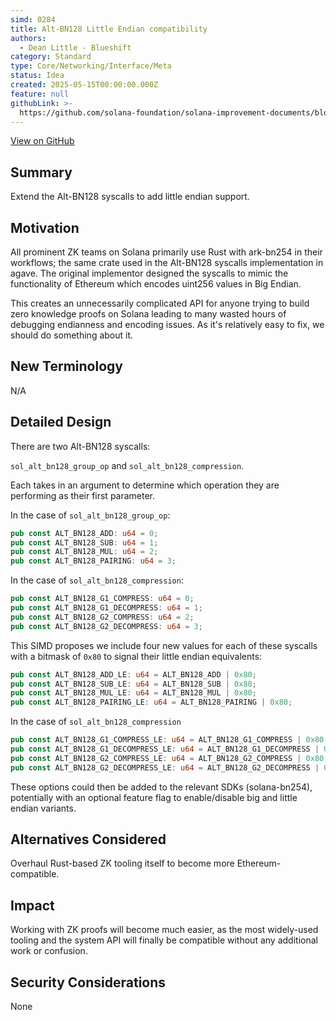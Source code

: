 ```yaml
---
simd: 0284
title: Alt-BN128 Little Endian compatibility
authors:
  - Dean Little - Blueshift
category: Standard
type: Core/Networking/Interface/Meta
status: Idea
created: 2025-05-15T00:00:00.000Z
feature: null
githubLink: >-
  https://github.com/solana-foundation/solana-improvement-documents/blob/main/proposals/0284-alt-bn128-little-endian.md
---
```

[View on GitHub](https://github.com/solana-foundation/solana-improvement-documents/blob/main/proposals/0284-alt-bn128-little-endian.md)


## Summary

Extend the Alt-BN128 syscalls to add little endian support.

## Motivation

All prominent ZK teams on Solana primarily use Rust with ark-bn254 in their
workflows; the same crate used in the Alt-BN128 syscalls implementation in 
agave. The original implementor designed the syscalls to mimic the 
functionality of Ethereum which encodes uint256 values in Big Endian. 

This creates an unnecessarily complicated API for anyone trying to build zero
knowledge proofs on Solana leading to many wasted hours of debugging endianness
and encoding issues. As it's relatively easy to fix, we should do something
about it.

## New Terminology

N/A

## Detailed Design

There are two Alt-BN128 syscalls: 

`sol_alt_bn128_group_op` and `sol_alt_bn128_compression`. 

Each takes in an argument to determine which operation they are performing as
their first parameter.

In the case of `sol_alt_bn128_group_op`:

```rust
pub const ALT_BN128_ADD: u64 = 0;
pub const ALT_BN128_SUB: u64 = 1;
pub const ALT_BN128_MUL: u64 = 2;
pub const ALT_BN128_PAIRING: u64 = 3;
```

In the case of `sol_alt_bn128_compression`:

```rust
pub const ALT_BN128_G1_COMPRESS: u64 = 0;
pub const ALT_BN128_G1_DECOMPRESS: u64 = 1;
pub const ALT_BN128_G2_COMPRESS: u64 = 2;
pub const ALT_BN128_G2_DECOMPRESS: u64 = 3;
```

This SIMD proposes we include four new values for each of these syscalls with a
bitmask of `0x80` to signal their little endian equivalents:

```rust
pub const ALT_BN128_ADD_LE: u64 = ALT_BN128_ADD | 0x80;
pub const ALT_BN128_SUB_LE: u64 = ALT_BN128_SUB | 0x80;
pub const ALT_BN128_MUL_LE: u64 = ALT_BN128_MUL | 0x80;
pub const ALT_BN128_PAIRING_LE: u64 = ALT_BN128_PAIRING | 0x80;
```

In the case of `sol_alt_bn128_compression`

```rust
pub const ALT_BN128_G1_COMPRESS_LE: u64 = ALT_BN128_G1_COMPRESS | 0x80;
pub const ALT_BN128_G1_DECOMPRESS_LE: u64 = ALT_BN128_G1_DECOMPRESS | 0x80;
pub const ALT_BN128_G2_COMPRESS_LE: u64 = ALT_BN128_G2_COMPRESS | 0x80;
pub const ALT_BN128_G2_DECOMPRESS_LE: u64 = ALT_BN128_G2_DECOMPRESS | 0x80;
```

These options could then be added to the relevant SDKs (solana-bn254), 
potentially with an optional feature flag to enable/disable big and little
endian variants.

## Alternatives Considered

Overhaul Rust-based ZK tooling itself to become more Ethereum-compatible.

## Impact

Working with ZK proofs will become much easier, as the most widely-used 
tooling and the system API will finally be compatible without any additional
work or confusion.

## Security Considerations

None
